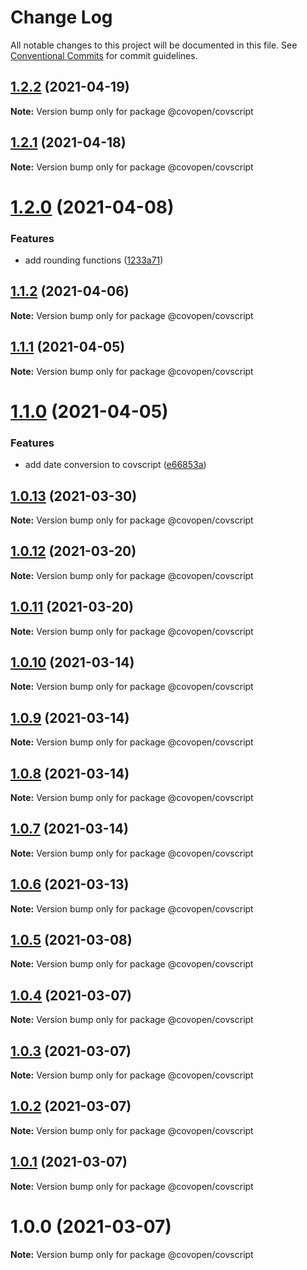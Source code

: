 # Change Log

All notable changes to this project will be documented in this file.
See [Conventional Commits](https://conventionalcommits.org) for commit guidelines.

## [1.2.2](https://github.com/CovOpen/CovQuestions/tree/master/covquestions-js/compare/@covopen/covscript@1.2.1...@covopen/covscript@1.2.2) (2021-04-19)

**Note:** Version bump only for package @covopen/covscript





## [1.2.1](https://github.com/CovOpen/CovQuestions/tree/master/covquestions-js/compare/@covopen/covscript@1.2.0...@covopen/covscript@1.2.1) (2021-04-18)

**Note:** Version bump only for package @covopen/covscript





# [1.2.0](https://github.com/CovOpen/CovQuestions/tree/master/covquestions-js/compare/@covopen/covscript@1.1.2...@covopen/covscript@1.2.0) (2021-04-08)


### Features

* add rounding functions ([1233a71](https://github.com/CovOpen/CovQuestions/tree/master/covquestions-js/commit/1233a7196d9232ee72e86978e3a8b82c201ab820))





## [1.1.2](https://github.com/CovOpen/CovQuestions/tree/master/covquestions-js/compare/@covopen/covscript@1.1.1...@covopen/covscript@1.1.2) (2021-04-06)

**Note:** Version bump only for package @covopen/covscript





## [1.1.1](https://github.com/CovOpen/CovQuestions/tree/master/covquestions-js/compare/@covopen/covscript@1.1.0...@covopen/covscript@1.1.1) (2021-04-05)

**Note:** Version bump only for package @covopen/covscript





# [1.1.0](https://github.com/CovOpen/CovQuestions/tree/master/covquestions-js/compare/@covopen/covscript@1.0.13...@covopen/covscript@1.1.0) (2021-04-05)


### Features

* add date conversion to covscript ([e66853a](https://github.com/CovOpen/CovQuestions/tree/master/covquestions-js/commit/e66853a20b431abc789da44ac1a0fec23f249c88))





## [1.0.13](https://github.com/CovOpen/CovQuestions/tree/master/covquestions-js/compare/@covopen/covscript@1.0.12...@covopen/covscript@1.0.13) (2021-03-30)

**Note:** Version bump only for package @covopen/covscript





## [1.0.12](https://github.com/CovOpen/CovQuestions/tree/master/covquestions-js/compare/@covopen/covscript@1.0.11...@covopen/covscript@1.0.12) (2021-03-20)

**Note:** Version bump only for package @covopen/covscript





## [1.0.11](https://github.com/CovOpen/CovQuestions/tree/master/covquestions-js/compare/@covopen/covscript@1.0.10...@covopen/covscript@1.0.11) (2021-03-20)

**Note:** Version bump only for package @covopen/covscript





## [1.0.10](https://github.com/CovOpen/CovQuestions/tree/master/covquestions-js/compare/@covopen/covscript@1.0.9...@covopen/covscript@1.0.10) (2021-03-14)

**Note:** Version bump only for package @covopen/covscript





## [1.0.9](https://github.com/CovOpen/CovQuestions/tree/master/covquestions-js/compare/@covopen/covscript@1.0.8...@covopen/covscript@1.0.9) (2021-03-14)

**Note:** Version bump only for package @covopen/covscript





## [1.0.8](https://github.com/CovOpen/CovQuestions/tree/master/covquestions-js/compare/@covopen/covscript@1.0.7...@covopen/covscript@1.0.8) (2021-03-14)

**Note:** Version bump only for package @covopen/covscript





## [1.0.7](https://github.com/CovOpen/CovQuestions/tree/master/covquestions-js/compare/@covopen/covscript@1.0.6...@covopen/covscript@1.0.7) (2021-03-14)

**Note:** Version bump only for package @covopen/covscript





## [1.0.6](https://github.com/CovOpen/CovQuestions/tree/master/covquestions-js/compare/@covopen/covscript@1.0.5...@covopen/covscript@1.0.6) (2021-03-13)

**Note:** Version bump only for package @covopen/covscript





## [1.0.5](https://github.com/CovOpen/CovQuestions/tree/master/covquestions-js/compare/@covopen/covscript@1.0.4...@covopen/covscript@1.0.5) (2021-03-08)

**Note:** Version bump only for package @covopen/covscript





## [1.0.4](https://github.com/CovOpen/CovQuestions/tree/master/covquestions-js/compare/@covopen/covscript@1.0.3...@covopen/covscript@1.0.4) (2021-03-07)

**Note:** Version bump only for package @covopen/covscript





## [1.0.3](https://github.com/CovOpen/CovQuestions/compare/@covopen/covscript@1.0.2...@covopen/covscript@1.0.3) (2021-03-07)

**Note:** Version bump only for package @covopen/covscript





## [1.0.2](https://github.com/CovOpen/CovQuestions/compare/@covopen/covscript@1.0.1...@covopen/covscript@1.0.2) (2021-03-07)

**Note:** Version bump only for package @covopen/covscript





## [1.0.1](https://github.com/CovOpen/CovQuestions/compare/@covopen/covscript@1.0.0...@covopen/covscript@1.0.1) (2021-03-07)

**Note:** Version bump only for package @covopen/covscript





# 1.0.0 (2021-03-07)

**Note:** Version bump only for package @covopen/covscript
